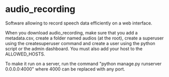 # audio_recording
Software allowing to record speech data efficiently on a web interface.

When you download audio_recording, make sure that you add a metadata.csv, create a folder named audios (at the root), create a superuser using the createsuperuser command and create a user using the python script or the admin dashboard. You must also add your host to the ALLOWED_HOSTS.

To make it run on a server, run the command "python manage.py runserver 0.0.0.0:4000" where 4000 can be replaced with any port.
